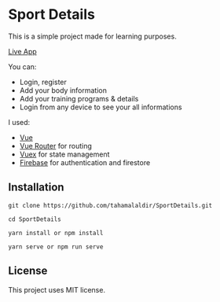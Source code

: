 # Sport Details

This is a simple project made for learning purposes.

[Live App](https://sportdetails-bba16.web.app)

You can:

- Login, register
- Add your body information
- Add your training programs & details
- Login from any device to see your all informations

I used:

- [Vue](https://vuejs.org/)
- [Vue Router](https://router.vuejs.org/) for routing
- [Vuex](https://vuex.vuejs.org/) for state management
- [Firebase](https://firebase.google.com/) for authentication and firestore

## Installation

```
git clone https://github.com/tahamalaldir/SportDetails.git

cd SportDetails

yarn install or npm install

yarn serve or npm run serve
```

## License

This project uses MIT license.
